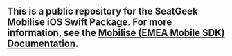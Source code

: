 ## This is a public repository for the SeatGeek Mobilise iOS Swift Package. For more information, see the [Mobilise (EMEA Mobile SDK) Documentation](https://developer.seatgeek.com/docs/4bba1020-842a-4f51-b29a-a2435d24d2f5/emea-native-mobile-sdk).
